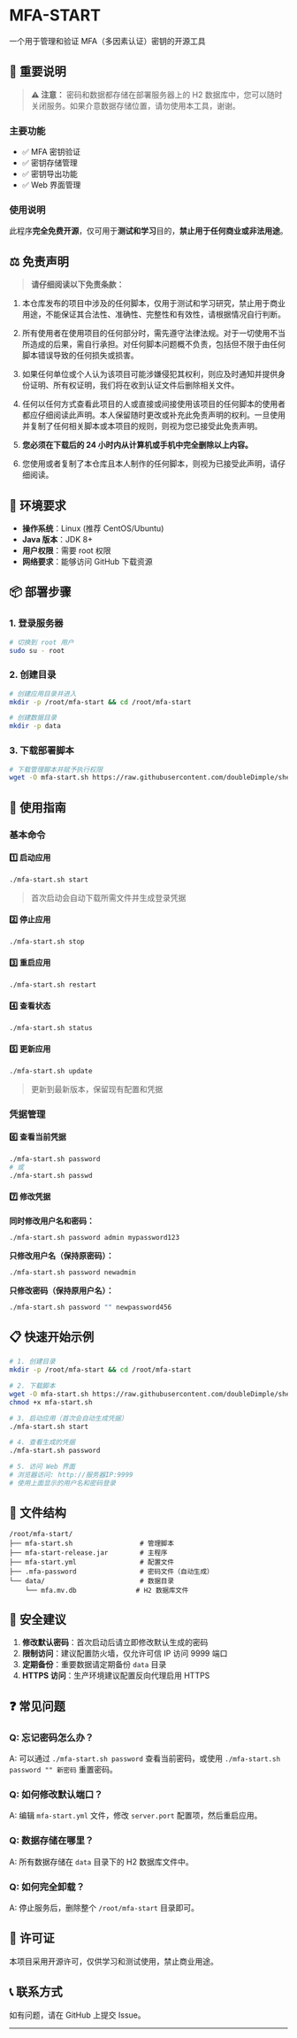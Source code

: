 # MFA-START

一个用于管理和验证 MFA（多因素认证）密钥的开源工具

## 📌 重要说明

> **⚠️ 注意：** 密码和数据都存储在部署服务器上的 H2 数据库中，您可以随时关闭服务。如果介意数据存储位置，请勿使用本工具，谢谢。

### 主要功能
- ✅ MFA 密钥验证
- ✅ 密钥存储管理
- ✅ 密钥导出功能
- ✅ Web 界面管理

### 使用说明
此程序**完全免费开源**，仅可用于**测试和学习**目的，**禁止用于任何商业或非法用途**。

## ⚖️ 免责声明

> **请仔细阅读以下免责条款：**

1. 本仓库发布的项目中涉及的任何脚本，仅用于测试和学习研究，禁止用于商业用途，不能保证其合法性、准确性、完整性和有效性，请根据情况自行判断。

2. 所有使用者在使用项目的任何部分时，需先遵守法律法规。对于一切使用不当所造成的后果，需自行承担。对任何脚本问题概不负责，包括但不限于由任何脚本错误导致的任何损失或损害。

3. 如果任何单位或个人认为该项目可能涉嫌侵犯其权利，则应及时通知并提供身份证明、所有权证明，我们将在收到认证文件后删除相关文件。

4. 任何以任何方式查看此项目的人或直接或间接使用该项目的任何脚本的使用者都应仔细阅读此声明。本人保留随时更改或补充此免责声明的权利。一旦使用并复制了任何相关脚本或本项目的规则，则视为您已接受此免责声明。

5. **您必须在下载后的 24 小时内从计算机或手机中完全删除以上内容。**

6. 您使用或者复制了本仓库且本人制作的任何脚本，则视为已接受此声明，请仔细阅读。

## 🔧 环境要求

- **操作系统**：Linux (推荐 CentOS/Ubuntu)
- **Java 版本**：JDK 8+ 
- **用户权限**：需要 root 权限
- **网络要求**：能够访问 GitHub 下载资源

## 📦 部署步骤

### 1. 登录服务器
```bash
# 切换到 root 用户
sudo su - root
```

### 2. 创建目录
```bash
# 创建应用目录并进入
mkdir -p /root/mfa-start && cd /root/mfa-start

# 创建数据目录
mkdir -p data
```

### 3. 下载部署脚本
```bash
# 下载管理脚本并赋予执行权限
wget -O mfa-start.sh https://raw.githubusercontent.com/doubleDimple/shell-tools/master/mfa-start.sh && chmod +x mfa-start.sh
```

## 🚀 使用指南

### 基本命令

#### 1️⃣ 启动应用
```bash
./mfa-start.sh start
```
> 首次启动会自动下载所需文件并生成登录凭据

#### 2️⃣ 停止应用
```bash
./mfa-start.sh stop
```

#### 3️⃣ 重启应用
```bash
./mfa-start.sh restart
```

#### 4️⃣ 查看状态
```bash
./mfa-start.sh status
```

#### 5️⃣ 更新应用
```bash
./mfa-start.sh update
```
> 更新到最新版本，保留现有配置和凭据

### 凭据管理

#### 6️⃣ 查看当前凭据
```bash
./mfa-start.sh password
# 或
./mfa-start.sh passwd
```

#### 7️⃣ 修改凭据

**同时修改用户名和密码：**
```bash
./mfa-start.sh password admin mypassword123
```

**只修改用户名（保持原密码）：**
```bash
./mfa-start.sh password newadmin
```

**只修改密码（保持原用户名）：**
```bash
./mfa-start.sh password "" newpassword456
```

## 📋 快速开始示例

```bash
# 1. 创建目录
mkdir -p /root/mfa-start && cd /root/mfa-start

# 2. 下载脚本
wget -O mfa-start.sh https://raw.githubusercontent.com/doubleDimple/shell-tools/master/mfa-start.sh
chmod +x mfa-start.sh

# 3. 启动应用（首次会自动生成凭据）
./mfa-start.sh start

# 4. 查看生成的凭据
./mfa-start.sh password

# 5. 访问 Web 界面
# 浏览器访问: http://服务器IP:9999
# 使用上面显示的用户名和密码登录
```

## 📁 文件结构

```
/root/mfa-start/
├── mfa-start.sh                 # 管理脚本
├── mfa-start-release.jar        # 主程序
├── mfa-start.yml                # 配置文件
├── .mfa-password                # 密码文件（自动生成）
└── data/                        # 数据目录
    └── mfa.mv.db               # H2 数据库文件
```

## 🔐 安全建议

1. **修改默认密码**：首次启动后请立即修改默认生成的密码
2. **限制访问**：建议配置防火墙，仅允许可信 IP 访问 9999 端口
3. **定期备份**：重要数据请定期备份 `data` 目录
4. **HTTPS 访问**：生产环境建议配置反向代理启用 HTTPS

## ❓ 常见问题

### Q: 忘记密码怎么办？
A: 可以通过 `./mfa-start.sh password` 查看当前密码，或使用 `./mfa-start.sh password "" 新密码` 重置密码。

### Q: 如何修改默认端口？
A: 编辑 `mfa-start.yml` 文件，修改 `server.port` 配置项，然后重启应用。

### Q: 数据存储在哪里？
A: 所有数据存储在 `data` 目录下的 H2 数据库文件中。

### Q: 如何完全卸载？
A: 停止服务后，删除整个 `/root/mfa-start` 目录即可。

## 📝 许可证

本项目采用开源许可，仅供学习和测试使用，禁止商业用途。

## 📞 联系方式

如有问题，请在 GitHub 上提交 Issue。

---
